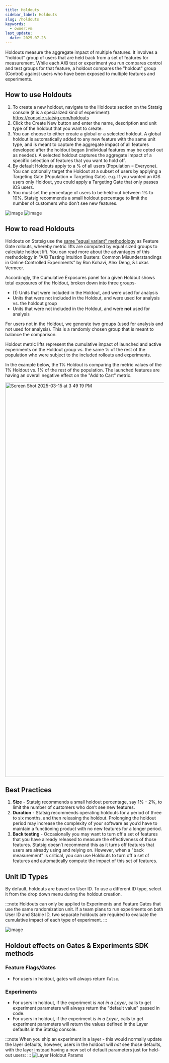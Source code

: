 ```yaml
---
title: Holdouts
sidebar_label: Holdouts
slug: /holdouts
keywords:
  - owner:vm
last_update:
  date: 2025-07-23
---
```


Holdouts measure the aggregate impact of multiple features. It involves a "holdout" group of users that are held back from a set of features for measurement. While each A/B test or experiment you run compares control and test groups for that feature, a holdout compares the "holdout" group (Control) against users who have been exposed to multiple features and experiments. 

## How to use Holdouts
1.	To create a new holdout, navigate to the Holdouts section on the Statsig console (it is a specialized kind of experiment): https://console.statsig.com/holdouts
2.	Click the Create New button and enter the name, description and unit type of the holdout that you want to create. 
3.	You can choose to either create a global or a selected holdout. A global holdout is automatically added to any new feature with the same unit type, and is meant to capture the aggregate impact of all features developed after the holdout began (individual features may be opted out as needed). A selected holdout captures the aggregate impact of a specific selection of features that you want to hold off. 
4.	By default Holdouts apply to a % of all users (Population = Everyone). You can optionally target the Holdout at a subset of users by applying a Targeting Gate (Population = Targeting Gate). e.g. If you wanted an iOS users only Holdout, you could apply a Targeting Gate that only passes iOS users.    
5.	You must set the percentage of users to be held-out between 1% to 10%. Statsig recommends a small holdout percentage to limit the number of customers who don’t see new features. 

![image](https://github.com/user-attachments/assets/81b634c7-f05e-493e-88c1-4c58d770a1d4)
![image](https://github.com/user-attachments/assets/82c06037-7a12-4335-9ebf-81156a54d798)


## How to read Holdouts
Holdouts on Statsig use the [same "equal variant" methodology](https://docs.statsig.com/feature-flags/view-exposures#gate-exposures) as Feature Gate rollouts, whereby metric lifts are computed by equal sized groups to calculate holdout lift. You can read more about the advantages of this methodology in "A/B Testing Intuition Busters: Common Misunderstandings in Online Controlled Experiments” by Ron Kohavi, Alex Deng, & Lukas Vermeer.

Accordingly, the Cumulative Exposures panel for a given Holdout shows total exposures of the Holdout, broken down into three groups-

- (1) Units that were included in the Holdout, and were used for analysis
- Units that were not included in the Holdout, and were used for analysis vs. the holdout group 
- Units that were not included in the Holdout, and were **not** used for analysis

For users not in the Holdout, we generate two groups (used for analysis and not used for analysis).  This is a randomly chosen group that is meant to balance the comparison.

Holdout metric lifts represent the cumulative impact of launched and active experiments on the Holdout group vs. the same % of the rest of the population who were subject to the included rollouts and experiments.  

In the example below, the 1% Holdout is comparing the metric values of the 1% Holdout vs. 1% of the rest of the population. The launched features are having an overall negative effect on the "Add to Cart" metric. 

<img width="1254" alt="Screen Shot 2025-03-15 at 3 49 19 PM" src="https://github.com/user-attachments/assets/b6c3724d-784d-45e3-ad6e-230bd9d82214" />


## Best Practices
1. **Size** - Statsig recommends a small holdout percentage, say 1% – 2%, to limit the number of customers who don’t see new features. 
2. **Duration** - Statsig recommends operating holdouts for a period of three to six months, and then releasing the holdout. Prolonging the holdout period may increase the complexity of your software as you’d have to maintain a functioning product with no new features for a longer period.  
3. **Back testing** - Occasionally you may want to turn off a set of features that you have already released to measure the effectiveness of those features. Statsig doesn’t recommend this as it turns off features that users are already using and relying on. However, when a "back measurement" is critical, you can use Holdouts to turn off a set of features and automatically compute the impact of this set of features.

## Unit ID Types
By default, holdouts are based on User ID.  To use a different ID type, select it from the drop down menu during the holdout creation.  

:::note
Holdouts can only be applied to Experiments and Feature Gates that use the same randomization unit. 
If a team plans to run experiments on both User ID and Stable ID, two separate holdouts are required to evaluate the cumulative impact of each type of experiment.
:::

![image](https://github.com/user-attachments/assets/cb2125f0-7fe2-4fbe-b6a3-3405dc300715)


## Holdout effects on Gates & Experiments SDK methods

### Feature Flags/Gates
* For users in holdout, gates will always return `False`.

### Experiments
* For users in holdout, if the experiment _is not in a Layer_, calls to get experiment parameters will always return the "default value" passed in code.
* For users in holdout, if the experiment _is in a Layer_, calls to get experiment parameters will return the values defined in the Layer defaults in the Statsig console. 

:::note
When you ship an experiment in a layer - this would normally update the layer defaults, however, users in the holdout will *not* see those defaults, with the layer instead having a new set of default parameters just for held-out users:
:::
![Layer Holdout Params](/img/layer_holout_params.png)
